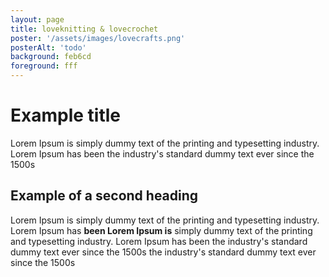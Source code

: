 ```yaml
---
layout: page
title: loveknitting & lovecrochet
poster: '/assets/images/lovecrafts.png'
posterAlt: 'todo'
background: feb6cd
foreground: fff
---
```


# Example title

Lorem Ipsum is simply dummy text of the printing and typesetting industry.
Lorem Ipsum has been the industry's standard dummy text ever since the 1500s

## Example of a second heading

Lorem Ipsum is simply dummy text of the printing and typesetting industry.
Lorem Ipsum has **been Lorem Ipsum is** simply dummy text of the printing and typesetting industry.
Lorem Ipsum has been the industry's standard dummy text ever since the 1500s
the industry's standard dummy text ever since the 1500s